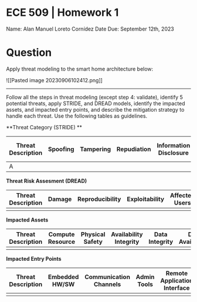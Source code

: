 # ECE 509 | Homework 1

Name: Alan Manuel Loreto Cornídez
Date Due: September 12th, 2023



# Question
Apply threat modeling to the smart home architecture below:

![[Pasted image 20230906102412.png]]


---

Follow all the steps in threat modeling (except step 4: validate), identify 5 potential threats, apply STRIDE, and DREAD models, identify the impacted assets, and impacted entry points, and describe the mitigation strategy to handle each threat. Use the following tables as guidelines.


**Threat Category (STRIDE) **

| Threat Description | Spoofing | Tampering | Repudiation | Information Disclosure | Denial of Service | Elevation of Privileges |
| ------------------ | -------- | --------- | ----------- | ---------------------- | ----------------- | ----------------------- |
| A                  |          |           |             |                        |                   |                         |


**Threat Risk Assesment (DREAD)**


| Threat Description | Damage | Reproducibility | Exploitability | Affected Users | Discoverability | DREAD Score |
| ------------------ | ------ | --------------- | -------------- | -------------- | --------------- | ----------- |
|                    |        |                 |                |                |                 |             |


**Impacted Assets**

| Threat Description | Compute Resource | Physical Safety | Availability Integrity | Data Integrity | Data Availability | Data Privacy |
| ------------------ | ---------------- | --------------- | ---------------------- | -------------- | ----------------- | ------------ |
|                    |                  |                 |                        |                |                   |              |


**Impacted Entry Points**

| Threat Description | Embedded HW/SW | Communication Channels | Admin Tools | Remote Application Interface | Deployment Infrastructure | Mitigation Strategies |
| ------------------ | -------------- | ---------------------- | ----------- | ---------------------------- | ------------------------- | --------------------- |
|                    |                |                        |             |                              |                           |                       |